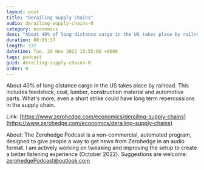 ```yaml
---
layout: post
title: "Derailing Supply Chains"
audio: derailing-supply-chains-0
category: economics
desc: "About 40% of long distance cargo in the US takes place by railroad. This includes feedstock, coal, lumber, construction material and automotive parts. What's more, even a short strike could have long term repercussions in the supply chain."
duration: 00:05:37
length: 337
datetime: Tue, 29 Nov 2022 15:55:00 +0000
tags: podcast
guid: derailing-supply-chains-0
order: 0
---
```

About 40% of long distance cargo in the US takes place by railroad. This includes feedstock, coal, lumber, construction material and automotive parts. What's more, even a short strike could have long term repercussions in the supply chain.

Link: [https://www.zerohedge.com/economics/derailing-supply-chains](https://www.zerohedge.com/economics/derailing-supply-chains)

About: The Zerohedge Podcast is a non-commercial, automated program, designed to give people a way to get news from Zerohedge in an audio format.  I am actively working on tweaking and improving the setup to create a better listening experience (October 2022).  Suggestions are welcome: [zerohedgePodcast@outlook.com](mailto:zerohedgePodcast@outlook.com)